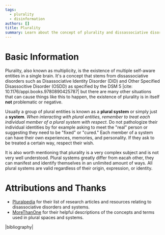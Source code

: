 ```yaml
---
tags:
  - plurality
  - disinformation
authors: []
title: Plurality
summary: Learn about the concept of plurality and dissassociative disorders.
---
```


# Basic Information

Plurality, also known as multiplicity, is the existence of multiple self-aware
entities in a single brain. It's a concept that stems from dissassociative
disorders such as Disassociative Identity Disorder (DID) and Other Specified
Disassocitive Disorder (OSDD) as specified by the DSM 5 |cite: 10.1176/appi.books.9780890425787|
but there are many other situations that can cause things like this to happen,
the existence of plurality is in itself **not** problematic or negative.

<!--more-->

Usually a group of plural entities is known as a **plural system** or simply
just a **system**. _When interacting with plural entities, remember to treat
each individual member of a plural system with respect._ Do not pathologize
their individual identities by for example asking to meet the "real" person or
suggesting they need to be "fixed" or "cured." Each member of a system can have
their own experiences, memories, and personality. If they ask to be treated a
certain way, respect their wish.

It is also worth mentioning that plurality is a very complex subject and is not
very well understood. Plural systems greatly differ from eacah other, they can
manifest and identify themselves in an unlimited amount of ways. All plural
systems are valid regardless of their origin, expression, or identity.

# Attributions and Thanks

- [Pluralpedia](https://pluralpedia.org/w/Main_Page) for their list of research
  articles and resources relating to disassociative disorders and systems.
- [MoreThanOne](https://morethanone.info) for their helpful descriptions of the
  concepts and terms used in plural spaces and systems.

|bibliography|
